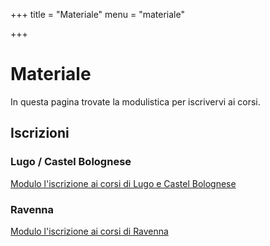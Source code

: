 +++
title = "Materiale"
menu = "materiale"

+++

# Materiale 
In questa pagina trovate la modulistica per iscrivervi ai corsi.

## Iscrizioni

### Lugo / Castel Bolognese
[Modulo l'iscrizione ai corsi di Lugo e Castel Bolognese](/materiale/iscrizioni/iscrizione-lugo.pdf)

### Ravenna
[Modulo l'iscrizione ai corsi di Ravenna](/materiale/iscrizioni/iscrizione-ravenna.pdf)



